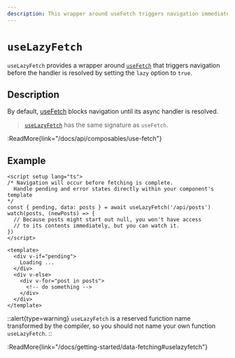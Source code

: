 ```yaml
---
description: This wrapper around useFetch triggers navigation immediately.
---
```


# `useLazyFetch`

`useLazyFetch` provides a wrapper around [`useFetch`](/docs/api/composables/use-fetch) that triggers navigation before the handler is resolved by setting the `lazy` option to `true`.

## Description

By default, [useFetch](/docs/api/composables/use-fetch) blocks navigation until its async handler is resolved.

> [`useLazyFetch`](/docs/api/composables/use-lazy-fetch) has the same signature as `useFetch`.

:ReadMore{link="/docs/api/composables/use-fetch"}

## Example

```vue
<script setup lang="ts">
/* Navigation will occur before fetching is complete.
  Handle pending and error states directly within your component's template
*/
const { pending, data: posts } = await useLazyFetch('/api/posts')
watch(posts, (newPosts) => {
  // Because posts might start out null, you won't have access
  // to its contents immediately, but you can watch it.
})
</script>

<template>
  <div v-if="pending">
    Loading ...
  </div>
  <div v-else>
    <div v-for="post in posts">
      <!-- do something -->
    </div>
  </div>
</template>
```

::alert{type=warning}
`useLazyFetch` is a reserved function name transformed by the compiler, so you should not name your own function `useLazyFetch`.
::

:ReadMore{link="/docs/getting-started/data-fetching#uselazyfetch"}
